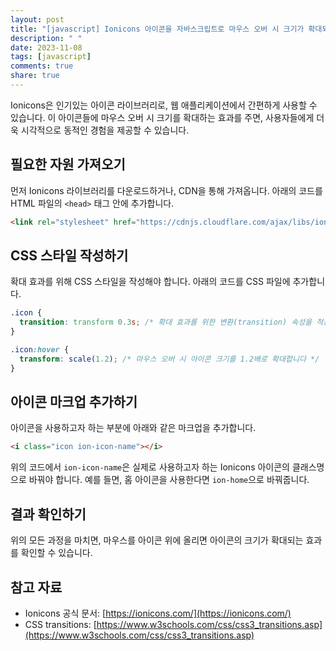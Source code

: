 ```yaml
---
layout: post
title: "[javascript] Ionicons 아이콘을 자바스크립트로 마우스 오버 시 크기가 확대되는 효과 주기"
description: " "
date: 2023-11-08
tags: [javascript]
comments: true
share: true
---
```


Ionicons은 인기있는 아이콘 라이브러리로, 웹 애플리케이션에서 간편하게 사용할 수 있습니다. 이 아이콘들에 마우스 오버 시 크기를 확대하는 효과를 주면, 사용자들에게 더욱 시각적으로 동적인 경험을 제공할 수 있습니다.

## 필요한 자원 가져오기

먼저 Ionicons 라이브러리를 다운로드하거나, CDN을 통해 가져옵니다. 아래의 코드를 HTML 파일의 `<head>` 태그 안에 추가합니다.

```html
<link rel="stylesheet" href="https://cdnjs.cloudflare.com/ajax/libs/ionicons/2.0.1/css/ionicons.min.css">
```

## CSS 스타일 작성하기

확대 효과를 위해 CSS 스타일을 작성해야 합니다. 아래의 코드를 CSS 파일에 추가합니다.

```css
.icon {
  transition: transform 0.3s; /* 확대 효과를 위한 변환(transition) 속성을 적용합니다 */
}

.icon:hover {
  transform: scale(1.2); /* 마우스 오버 시 아이콘 크기를 1.2배로 확대합니다 */
}
```

## 아이콘 마크업 추가하기

아이콘을 사용하고자 하는 부분에 아래와 같은 마크업을 추가합니다.

```html
<i class="icon ion-icon-name"></i>
```

위의 코드에서 `ion-icon-name`은 실제로 사용하고자 하는 Ionicons 아이콘의 클래스명으로 바꿔야 합니다. 예를 들면, 홈 아이콘을 사용한다면 `ion-home`으로 바꿔줍니다.

## 결과 확인하기

위의 모든 과정을 마치면, 마우스를 아이콘 위에 올리면 아이콘의 크기가 확대되는 효과를 확인할 수 있습니다.

## 참고 자료

- Ionicons 공식 문서: [https://ionicons.com/](https://ionicons.com/)
- CSS transitions: [https://www.w3schools.com/css/css3_transitions.asp](https://www.w3schools.com/css/css3_transitions.asp)